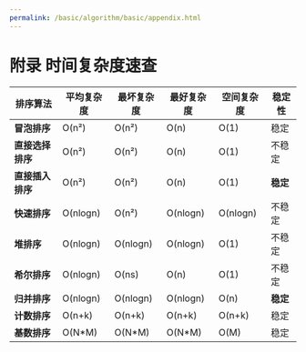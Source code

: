 ```yaml
---
permalink: /basic/algorithm/basic/appendix.html
---
```


# 附录 时间复杂度速查

| **排序算法**     | **平均复杂度** | **最坏复杂度** | **最好复杂度** | **空间复杂度** | **稳定性** |
| ---------------- | -------------- | -------------- | -------------- | -------------- | ---------- |
| **冒泡排序**     | O(n²)          | O(n²)          | O(n)           | O(1)           | 稳定       |
| **直接选择排序** | O(n²)          | O(n²)          | O(n)           | O(1)           | 不稳定     |
| **直接插入排序** | O(n²)          | O(n²)          | O(n)           | O(1)           | **稳定**   |
| **快速排序**     | O(nlogn)       | O(n²)          | O(nlogn)       | O(nlogn)       | 不稳定     |
| **堆排序**       | O(nlogn)       | O(nlogn)       | O(nlogn)       | O(1)           | 不稳定     |
| **希尔排序**     | O(nlogn)       | O(ns)          | O(n)           | O(1)           | 不稳定     |
| **归并排序**     | O(nlogn)       | O(nlogn)       | O(nlogn)       | O(n)           | **稳定**   |
| **计数排序**     | O(n+k)         | O(n+k)         | O(n+k)         | O(n+k)         | 稳定       |
| **基数排序**     | O(N\*M)        | O(N\*M)        | O(N\*M)        | O(M)           | 稳定       |
